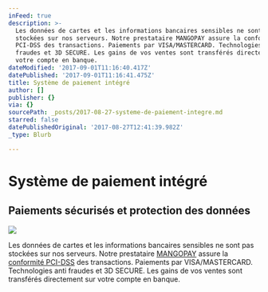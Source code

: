 ```yaml
---
inFeed: true
description: >-
  Les données de cartes et les informations bancaires sensibles ne sont pas
  stockées sur nos serveurs. Notre prestataire MANGOPAY assure la conformité
  PCI-DSS des transactions. Paiements par VISA/MASTERCARD. Technologies anti
  fraudes et 3D SECURE. Les gains de vos ventes sont transférés directement sur
  votre compte en banque.
dateModified: '2017-09-01T11:16:40.417Z'
datePublished: '2017-09-01T11:16:41.475Z'
title: Système de paiement intégré
author: []
publisher: {}
via: {}
sourcePath: _posts/2017-08-27-systeme-de-paiement-integre.md
starred: false
datePublishedOriginal: '2017-08-27T12:41:39.982Z'
_type: Blurb

---
```

# Système de paiement intégré

## Paiements sécurisés et protection des données
![](https://the-grid-user-content.s3-us-west-2.amazonaws.com/417b8de7-3e0c-42ee-85ae-87925890583e.png)

Les données de cartes et les informations bancaires sensibles ne sont pas stockées sur nos serveurs. Notre prestataire [MANGOPAY][0] assure la [conformité PCI-DSS][1] des transactions. Paiements par VISA/MASTERCARD. Technologies anti fraudes et 3D SECURE. Les gains de vos ventes sont transférés directement sur votre compte en banque.

[0]: https://www.mangopay.com/fr
[1]: https://www.mangopay.com/wp-content/uploads/MANGOPAY-SA_MERCHANT_PCIDSS_Certificate-of-Compliance_may2016.pdf